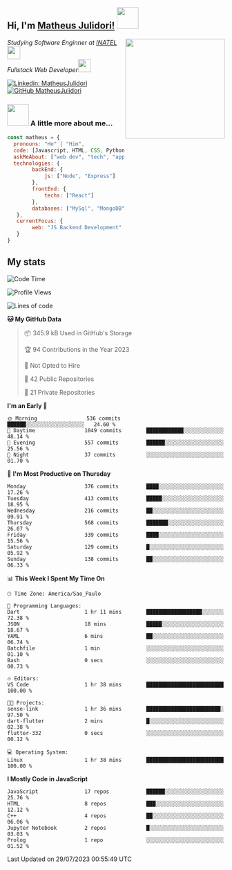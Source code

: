 <h2> Hi, I'm <a href="https://matheusjulidori.github.io" target="_blank">Matheus Julidori!</a> <img src="https://media.giphy.com/media/12oufCB0MyZ1Go/giphy.gif" width="50"></h2>
<img align='right' src="https://media.giphy.com/media/3oKIPnAiaMCws8nOsE/giphy.gif" width="230" height="auto">
<p><em>Studying Software Enginner at <a href="http://www.inatel.br" target="_blank">INATEL</a><img src="https://media.giphy.com/media/fYSnHlufseco8Fh93Z/giphy.gif" width="30"></br>
  Fullstack Web Developer<img src="https://media.giphy.com/media/WUlplcMpOCEmTGBtBW/giphy.gif" width="30">
</em></p>

[![Linkedin: MatheusJulidori](https://img.shields.io/badge/-MatheusJulidori-blue?style=flat-square&logo=Linkedin&logoColor=white&link=https://www.linkedin.com/in/MatheusJulidori/)](https://www.linkedin.com/in/MatheusJulidori/)
[![GitHub MatheusJulidori](https://img.shields.io/github/followers/matheusjulidori?label=follow&style=social)](https://github.com/MatheusJulidori)


### <img src="https://media.giphy.com/media/VgCDAzcKvsR6OM0uWg/giphy.gif" width="50"> A little more about me...  

```javascript
const matheus = {
  pronouns: "He" | "Him",
  code: [Javascript, HTML, CSS, Python, Java, C++, Elixir],
  askMeAbout: ["web dev", "tech", "app dev", "games","blockchain"],
  technologies: {
        backEnd: {
            js: ["Node", "Express"]
        },
        frontEnd: {
            techs: ["React"]
        },
        databases: ["MySql", "MongoDB","PostgreSQL","Neo4J"],
   },
   currentFocus: {
        web: "JS Backend Development"
   }
}
```
<h2>My stats</h2>

<!--START_SECTION:waka-->
![Code Time](http://img.shields.io/badge/Code%20Time-309%20hrs%2017%20mins-blue)

![Profile Views](http://img.shields.io/badge/Profile%20Views-0-blue)

![Lines of code](https://img.shields.io/badge/From%20Hello%20World%20I%27ve%20Written-6.7%20million%20lines%20of%20code-blue)

**🐱 My GitHub Data** 

> 📦 345.9 kB Used in GitHub's Storage 
 > 
> 🏆 94 Contributions in the Year 2023
 > 
> 🚫 Not Opted to Hire
 > 
> 📜 42 Public Repositories 
 > 
> 🔑 21 Private Repositories 
 > 
**I'm an Early 🐤** 

```text
🌞 Morning                536 commits         ██████░░░░░░░░░░░░░░░░░░░   24.60 % 
🌆 Daytime                1049 commits        ████████████░░░░░░░░░░░░░   48.14 % 
🌃 Evening                557 commits         ██████░░░░░░░░░░░░░░░░░░░   25.56 % 
🌙 Night                  37 commits          ░░░░░░░░░░░░░░░░░░░░░░░░░   01.70 % 
```
📅 **I'm Most Productive on Thursday** 

```text
Monday                   376 commits         ████░░░░░░░░░░░░░░░░░░░░░   17.26 % 
Tuesday                  413 commits         █████░░░░░░░░░░░░░░░░░░░░   18.95 % 
Wednesday                216 commits         ██░░░░░░░░░░░░░░░░░░░░░░░   09.91 % 
Thursday                 568 commits         ███████░░░░░░░░░░░░░░░░░░   26.07 % 
Friday                   339 commits         ████░░░░░░░░░░░░░░░░░░░░░   15.56 % 
Saturday                 129 commits         █░░░░░░░░░░░░░░░░░░░░░░░░   05.92 % 
Sunday                   138 commits         ██░░░░░░░░░░░░░░░░░░░░░░░   06.33 % 
```


📊 **This Week I Spent My Time On** 

```text
🕑︎ Time Zone: America/Sao_Paulo

💬 Programming Languages: 
Dart                     1 hr 11 mins        ██████████████████░░░░░░░   72.38 % 
JSON                     18 mins             █████░░░░░░░░░░░░░░░░░░░░   18.67 % 
YAML                     6 mins              ██░░░░░░░░░░░░░░░░░░░░░░░   06.74 % 
Batchfile                1 min               ░░░░░░░░░░░░░░░░░░░░░░░░░   01.10 % 
Bash                     0 secs              ░░░░░░░░░░░░░░░░░░░░░░░░░   00.73 % 

🔥 Editors: 
VS Code                  1 hr 38 mins        █████████████████████████   100.00 % 

🐱‍💻 Projects: 
sense-link               1 hr 36 mins        ████████████████████████░   97.50 % 
dart-flutter             2 mins              █░░░░░░░░░░░░░░░░░░░░░░░░   02.38 % 
flutter-332              0 secs              ░░░░░░░░░░░░░░░░░░░░░░░░░   00.12 % 

💻 Operating System: 
Linux                    1 hr 38 mins        █████████████████████████   100.00 % 
```

**I Mostly Code in JavaScript** 

```text
JavaScript               17 repos            ██████░░░░░░░░░░░░░░░░░░░   25.76 % 
HTML                     8 repos             ███░░░░░░░░░░░░░░░░░░░░░░   12.12 % 
C++                      4 repos             ██░░░░░░░░░░░░░░░░░░░░░░░   06.06 % 
Jupyter Notebook         2 repos             █░░░░░░░░░░░░░░░░░░░░░░░░   03.03 % 
Prolog                   1 repo              ░░░░░░░░░░░░░░░░░░░░░░░░░   01.52 % 
```




 Last Updated on 29/07/2023 00:55:49 UTC
<!--END_SECTION:waka-->
